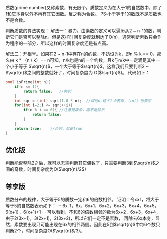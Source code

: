 质数(prime number)又称素数，有无限个。质数定义为在大于1的自然数中，除了1和它本身以外不再有其它因数。反之称为合数。
PS:小于等于1的数既不是质数也不是合数。


判断质数的算法实现：
解法一：暴力。由素数的定义可以遍历从2 ~ n-1的数，判断它们是否可以整除n。但是这样时间复杂度就到达了O(n)，通常判断素数只会作为程序的一部分，所以这样的时间复杂度还是有点高。

解法二：开根号。如果在2 ~ n-1中存在n的约数，不妨设为k，即n % k == 0，那么由 k * （n / k）== n可知，n/k也是n的一个约数，且k与n/k中一定满足其中一个小于等于 $\sqrt{n}$，一个大于等于$\sqrt{n}$。这样我们只要判断2 ~ $\sqrt{n}$之间的整数就好了，时间复杂度为 O($\sqrt{n}$)。
代码如下：
```c
bool isPrime(int n){
	if(n <= 1){
		return false;	//特判 
	}
	int sqr = (int) sqrt(1.0 * n);	//根号n,这个1.0要乘，（int）也要加 
	for(int i=2;i <= sqr;++i){
		if(n % i == 0){	//注意是取余，而不是除法
			return false;
		}
	}
	return true;	//否则，就是true 
}
```

## 优化版
判断能否整除2之后，就可以无需判断其它偶数了，只需要判断3到$\sqrt{n}$之间的奇数，时间复杂度为O($\sqrt{n}/2$)

## 尊享版
质数分布的规律，大于等于5的质数一定和6的倍数相邻。
证明：令x≥1，将大于等于5的自然数表示如下：
··· 6x-1，6x，6x+1，6x+2，6x+3，6x+4，6x+5，6(x+1），6(x+1)+1 ···
可以看到，不和6的倍数相邻的数为6x+2，6x+3，6x+4，由于2(3x+1)，3(2x+1)，2(3x+2)，所以它们一定不是素数，
再除去6x本身，显然，素数要出现只可能出现在6x的相邻两侧。因此在5到$\sqrt{n}$中每6个数只判断2个，时间复杂度O($\sqrt{n}$/3)。
 
